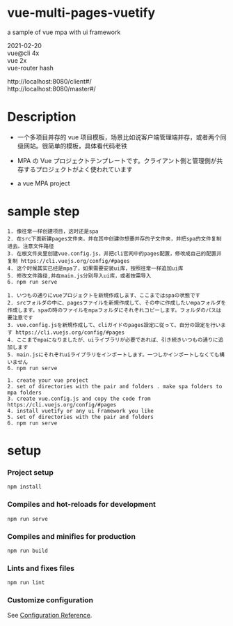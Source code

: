 # vue-multi-pages-vuetify

a sample of vue mpa with ui framework

2021-02-20  
vue@cli 4x  
vue 2x  
vue-router hash

http://localhost:8080/client#/  
http://localhost:8080/master#/

# Description

- 一个多项目并存的 vue 项目模板，场景比如说客户端管理端并存，或者两个同级网站。很简单的模板，具体看代码老铁

- MPA の Vue プロジェクトテンプレートです。クライアント側と管理側が共存するプロジェクトがよく使われています

- a vue MPA project

# sample step

```
1. 像往常一样创建项目，这时还是spa
2. 在src下面新建pages文件夹，并在其中创建你想要并存的子文件夹，并把spa的文件复制进去。注意文件路径
3. 在根文件夹里创建vue.config.js，并把cli官网中的pages配置，修改成自己的配置并复制 https://cli.vuejs.org/config/#pages
4. 这个时候其实已经是mpa了，如果需要安装ui库，按照往常一样追加ui库
5. 修改文件路径,并在main.js分别导入ui库，或者按需导入
6. npm run serve
```

```
1. いつもの通りにvueプロジェクトを新規作成します、ここまではspaの状態です
2. srcフォルダの中に、pagesファイルを新規作成して、その中に作成したいmpaフォルダを作成します。spaの時のファイルをmpaフォルダにそれぞれコピーします。フォルダのパスは要注意です
3. vue.config.jsを新規作成して、cliガイドのpages設定に従って、自分の設定を行います https://cli.vuejs.org/config/#pages
4. ここまでmpaになりましたが、uiライブラリが必要であれば、引き続きいつもの通りに追加します
5. main.jsにそれぞれuiライブラリをインポートします。一つしかインポートしなくても構いません
6. npm run serve
```

```
1. create your vue project
2. set of directories with the pair and folders . make spa folders to mpa folders
3. create vue.config.js and copy the code from https://cli.vuejs.org/config/#pages
4. install vuetify or any ui Framework you like
5. set of directories with the pair and folders
6. npm run serve
```

# setup

### Project setup

```
npm install
```

### Compiles and hot-reloads for development

```
npm run serve
```

### Compiles and minifies for production

```
npm run build
```

### Lints and fixes files

```
npm run lint
```

### Customize configuration

See [Configuration Reference](https://cli.vuejs.org/config/).
